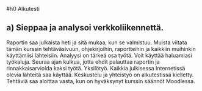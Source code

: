 #h0 Alkutesti
## a) Sieppaa ja analysoi verkkoliikennettä. 
Raportin saa julkaista heti ja sitä mukaa, kun se valmistuu. Muista viitata tämän kurssin tehtäväsivuun, ohjekirjoihin, raportteihin ja kaikkiin muihinkin käyttämiisi lähteisiin. Analyysi on tärkeä osa työtä. Voit käyttää haluamiasi työkaluja. Seuraa ajan kulkua, jotta ehdit palauttaa raportin ja rinnakkaisarvioida kaksi työtä. Yksilötyö. Kaikkia julkisessa Internetissä olevia lähteitä saa käyttää. Keskustelu ja yhteistyö on alkutestissä kielletty. Tehtäviä saa aloittaa vasta, kun on hyväksynyt kurssin säännöt Moodlessa.
